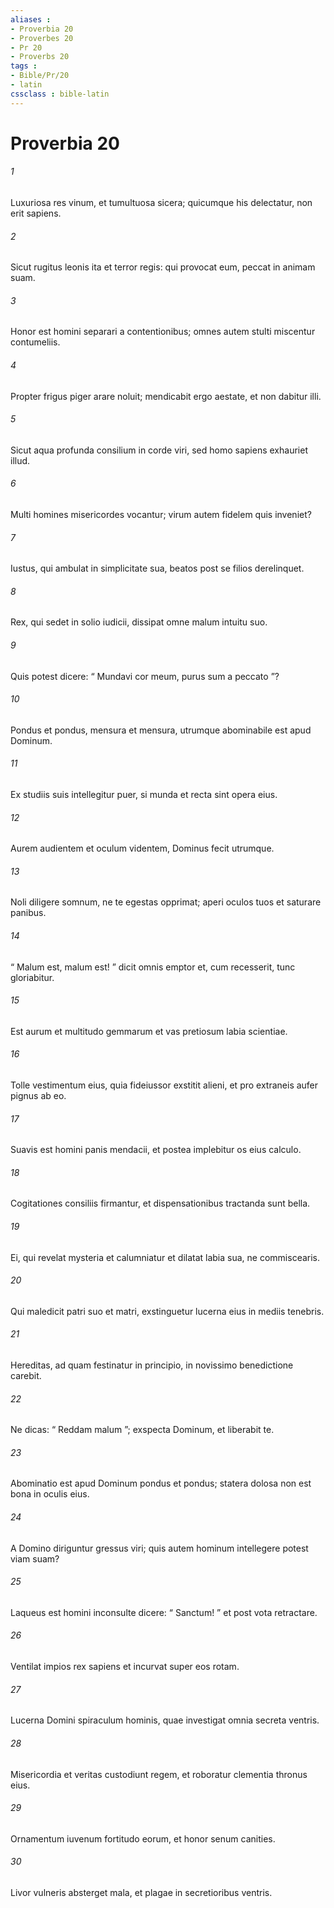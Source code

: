 ```yaml
---
aliases : 
- Proverbia 20
- Proverbes 20
- Pr 20
- Proverbs 20
tags : 
- Bible/Pr/20
- latin
cssclass : bible-latin
---
```


# Proverbia 20

###### 1
Luxuriosa res vinum, et tumultuosa sicera; quicumque his delectatur, non erit sapiens.
###### 2
Sicut rugitus leonis ita et terror regis: qui provocat eum, peccat in animam suam.
###### 3
Honor est homini separari a contentionibus; omnes autem stulti miscentur contumeliis.
###### 4
Propter frigus piger arare noluit; mendicabit ergo aestate, et non dabitur illi.
###### 5
Sicut aqua profunda consilium in corde viri, sed homo sapiens exhauriet illud.
###### 6
Multi homines misericordes vocantur; virum autem fidelem quis inveniet?
###### 7
Iustus, qui ambulat in simplicitate sua, beatos post se filios derelinquet.
###### 8
Rex, qui sedet in solio iudicii, dissipat omne malum intuitu suo.
###### 9
Quis potest dicere: “ Mundavi cor meum, purus sum a peccato ”?
###### 10
Pondus et pondus, mensura et mensura, utrumque abominabile est apud Dominum.
###### 11
Ex studiis suis intellegitur puer, si munda et recta sint opera eius.
###### 12
Aurem audientem et oculum videntem, Dominus fecit utrumque.
###### 13
Noli diligere somnum, ne te egestas opprimat; aperi oculos tuos et saturare panibus.
###### 14
“ Malum est, malum est! ” dicit omnis emptor et, cum recesserit, tunc gloriabitur.
###### 15
Est aurum et multitudo gemmarum et vas pretiosum labia scientiae.
###### 16
Tolle vestimentum eius, quia fideiussor exstitit alieni, et pro extraneis aufer pignus ab eo.
###### 17
Suavis est homini panis mendacii, et postea implebitur os eius calculo. 
###### 18
Cogitationes consiliis firmantur, et dispensationibus tractanda sunt bella.
###### 19
Ei, qui revelat mysteria et calumniatur et dilatat labia sua, ne commiscearis.
###### 20
Qui maledicit patri suo et matri, exstinguetur lucerna eius in mediis tenebris.
###### 21
Hereditas, ad quam festinatur in principio, in novissimo benedictione carebit.
###### 22
Ne dicas: “ Reddam malum ”; exspecta Dominum, et liberabit te. 
###### 23
Abominatio est apud Dominum pondus et pondus; statera dolosa non est bona in oculis eius.
###### 24
A Domino diriguntur gressus viri; quis autem hominum intellegere potest viam suam?
###### 25
Laqueus est homini inconsulte dicere: “ Sanctum! ” et post vota retractare.
###### 26
Ventilat impios rex sapiens et incurvat super eos rotam.
###### 27
Lucerna Domini spiraculum hominis, quae investigat omnia secreta ventris.
###### 28
Misericordia et veritas custodiunt regem, et roboratur clementia thronus eius.
###### 29
Ornamentum iuvenum fortitudo eorum, et honor senum canities.
###### 30
Livor vulneris absterget mala, et plagae in secretioribus ventris.
